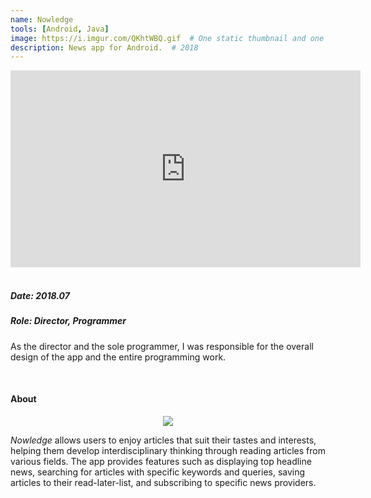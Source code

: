 ```yaml
---
name: Nowledge
tools: [Android, Java]
image: https://i.imgur.com/QKhtWBQ.gif  # One static thumbnail and one animated thumbnail locally.
description: News app for Android.  # 2018
---
```


<!-- Tech Demo (e.g. Video & Images) -->
<div class="video">
    <iframe width="560" height="315" src="https://www.youtube.com/embed/hf_DErz0dwU" title="YouTube video player" frameborder="0" allow="accelerometer; autoplay; clipboard-write; encrypted-media; gyroscope; picture-in-picture" allowfullscreen></iframe>
</div>

<br>

<!-- Detailed Role & Date -->
##### Date: 2018.07
##### Role: Director, Programmer

As the director and the sole programmer, I was responsible for the overall design of the app and the entire programming work.

<br>

<!-- Abstract / About -->
#### About

<center>
    <img src="https://i.imgur.com/cZI6jAq.jpg"/>
</center>

*Nowledge* allows users to enjoy articles that suit their tastes and interests, helping them develop interdisciplinary thinking through reading articles from various fields. The app provides features such as displaying top headline news, searching for articles with specific keywords and queries, saving articles to their read-later-list, and subscribing to specific news providers.

<br>

<!-- Technical Features & Challenges & Highlights -->

<br>

<!-- Miscellaneous (e.g. Awards & Links) -->
